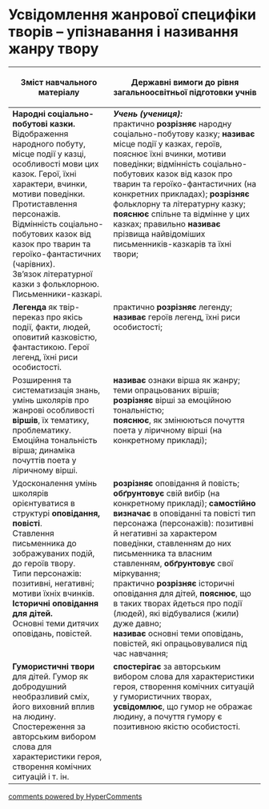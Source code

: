 <div id="hypercomments_widget" class="js-hypercomments-widget invisible"></div>

# Усвідомлення жанрової специфіки творів – упізнавання і називання жанру твору

<table>
<thead>
  <tr>
    <th width="40%" align="center"><p>Зміст навчального матеріалу</p></td>
    <th width="60%" align="center"><p>Державні вимоги до рівня загальноосвітньої підготовки учнів</p></td>
  </tr>
</thead>
<tbody>
  <tr>
    <td width="40%" style="vertical-align:top !important;">
<b>Народні соціально-побутові казки.</b> Відображення народного побуту, місце події у казці, особливості мови цих казок. Герої, їхні характери, вчинки, мотиви поведінки. Протиставлення персонажів.<br>
Відмінність соціально-побутових казок від казок про тварин та героїко-фантастичних (чарівних).<br>
Зв’язок літературної казки з фольклорною. Письменники-казкарі.<br></td>
    <td width="60%" style="vertical-align:top !important;">
<i><b>Учень (учениця):</b></i><br>
практично <b>розрізняє</b> народну соціально-побутову казку; <b>називає</b> місце події у казках, героїв, пояснює їхні вчинки, мотиви поведінки; відмінність соціально-побутових казок від казок про тварин та героїко-фантастичних (на конкретних прикладах);
<b>розрізняє</b> фольклорну та літературну казку; <b>пояснює</b> спільне та відмінне у цих казках; правильно <b>називає</b> прізвища найвідоміших письменників-казкарів та їхні твори;<br></td>
  </tr>
  <tr>
    <td width="40%" style="vertical-align:top !important;">
<b>Легенда</b> як твір-переказ про якісь події, факти, людей, оповитий казковістю, фантастикою. Герої легенд, їхні риси особистості.<br></td>
    <td width="60%" style="vertical-align:top !important;">
практично <b>розрізняє</b> легенду; <b>називає</b> героїв легенд, їхні риси особистості;<br></td>
  </tr>
  <tr>
    <td width="40%" style="vertical-align:top !important;">
Розширення та систематизація знань, умінь школярів про жанрові особливості <b>віршів</b>, їх тематику, проблематику.<br>
Емоційна тональність вірша; динаміка почуттів поета у ліричному вірші.<br></td>
    <td width="60%" style="vertical-align:top !important;">
<b>називає</b> ознаки вірша як жанру;<br> 
теми опрацьованих віршів; <b>розрізняє</b> вірші за емоційною тональністю;<br>
<b>пояснює</b>, як змінюються почуття поета у ліричному вірші (на конкретному прикладі);<br></td>
  </tr>
  <tr>
    <td width="40%" style="vertical-align:top !important;">
Удосконалення умінь школярів орієнтуватися в структурі <b>оповідання, повісті</b>.<br>
Ставлення письменника до зображуваних подій, до героїв твору.<br>
Типи персонажів: позитивні, негативні; мотиви їхніх вчинків.<br>
<b>Історичні оповідання для дітей.</b><br>
Основні теми дитячих оповідань, повістей.<br></td>
    <td width="60%" style="vertical-align:top !important;">
<b>розрізняє</b> оповідання й повість; <br>
<b>обґрунтовує</b> свій вибір (на конкретному прикладі); <b>самостійно визначає</b> в оповіданні та повісті тип персонажа (персонажів): позитивні й негативні за характером поведінки, ставленням до них письменника та власним ставленням, <b>обґрунтовує</b> свої міркування;<br>
практично <b>розрізняє</b> історичні оповідання для дітей, <b>пояснює</b>, що в таких творах йдеться про події (людей), які відбувалися (жили) дуже давно;<br>
<b>називає</b> основні теми оповідань, повістей, які опрацьовувалися під час навчання;<br></td>
  </tr>
  <tr>
    <td width="40%" style="vertical-align:top !important;">
<b>Гумористичні твори</b> для дітей. Гумор як добродушний необразливий сміх, його виховний вплив на людину. Спостереження за авторським вибором слова для характеристики героя, створення комічних ситуацій і т. ін.<br></td>
    <td width="60%" style="vertical-align:top !important;">
<b>спостерігає</b> за авторським вибором слова для характеристики героя, створення комічних ситуацій у гумористичних творах, <b>усвідомлює</b>, що гумор не ображає людину, а почуття гумору є позитивною якістю особистості.<br></td>
  </tr>
</tbody>
</table>

<div class="js-hypercomments-container">
<a href="http://hypercomments.com" class="hc-link" title="comments widget">comments powered by HyperComments</a>
</div>